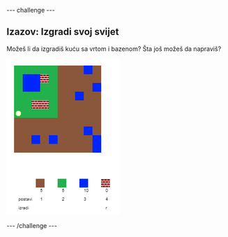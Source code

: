 \--- challenge \---

## Izazov: Izgradi svoj svijet

Možeš li da izgradiš kuću sa vrtom i bazenom? Šta još možeš da napraviš?

![screenshot](images/craft-build-example.png)

\--- /challenge \---